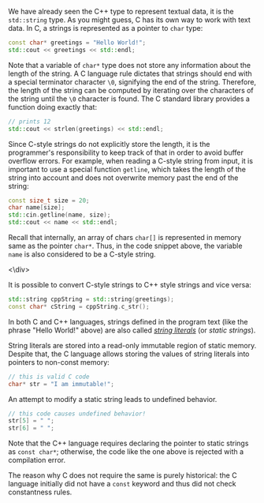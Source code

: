 We have already seen the C++ type to represent textual data, it is the `std::string` type.
As you might guess, C has its own way to work with text data.
In C, a strings is represented as a pointer to `char` type:

```c++
const char* greetings = "Hello World!";
std::cout << greetings << std::endl;
```

Note that a variable of `char*` type does not store any information
about the length of the string. A C language rule
dictates that strings should end with a special terminator character `\0`,
signifying the end of the string.
Therefore, the length of the string can be computed 
by iterating over the characters of the string until the `\0` character is found.
The C standard library provides a function doing exactly that:

```c++
// prints 12
std::cout << strlen(greetings) << std::endl;
```

Since C-style strings do not explicitly store the length, 
it is the programmer's responsibility to keep track of that
in order to avoid buffer overflow errors. 
For example, when reading a C-style string from input, 
it is important to use a special function `getline`, 
which takes the length of the string into account 
and does not overwrite memory past the end of the string:

```c++
const size_t size = 20;
char name[size];
std::cin.getline(name, size);
std::cout << name << std::endl;
```

<div class="hint">

Recall that internally, an array of chars `char[]` is represented in 
memory same as the pointer `char*`. Thus, in the code snippet above, 
the variable `name` is also considered to be a C-style string.

<\div>

It is possible to convert C-style strings to C++ style strings and vice versa:

```c++
std::string cppString = std::string(greetings);
const char* cString = cppString.c_str();  
```

<div class="hint">

In both C and C++ languages, strings defined in the program text
(like the phrase "Hello World!" above) are also called 
[_string literals_](https://en.cppreference.com/w/cpp/language/string_literal)
(or _static strings_).

String literals are stored into a read-only immutable region of static memory. 
Despite that, the C language allows storing the values of string literals
into pointers to non-const memory:

```c++
// this is valid C code
char* str = "I am immutable!";
```

An attempt to modify a static string leads to undefined behavior.

```c++
// this code causes undefined behavior!
str[5] = " ";
str[6] = " ";
```

Note that the C++ language requires declaring the pointer to static strings as `const char*`; 
otherwise, the code like the one above is rejected with a compilation error.

The reason why C does not require the same is purely historical:
the C language initially did not have a `const` keyword and thus 
did not check constantness rules. 

</div>


